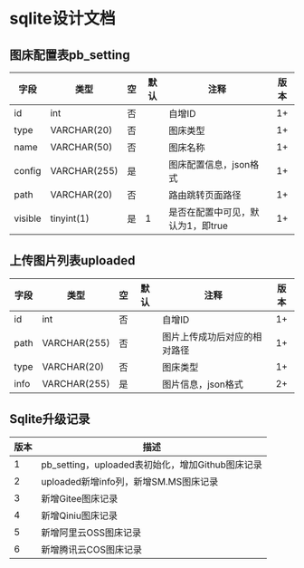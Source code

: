 # sqlite设计文档

## 图床配置表pb_setting

| 字段    | 类型         | 空   | 默认 | 注释                              | 版本                            |
| ------- | ------------ | ---- | ---- | --------------------------------- | :-------------------------------: |
| id      | int   | 否   |      | 自增ID                            | 1+                          |
| type    | VARCHAR(20)  | 否   |      | 图床类型                          | 1+                        |
| name    | VARCHAR(50)  | 否   |      | 图床名称                          | 1+                        |
| config  | VARCHAR(255) | 是   |      | 图床配置信息，json格式            | 1+          |
| path    | VARCHAR(20)  | 否   |      | 路由跳转页面路径                  | 1+                |
| visible | tinyint(1)   | 是   | 1    | 是否在配置中可见，默认为1，即true | 1+ |

## 上传图片列表uploaded

| 字段 | 类型         | 空   | 默认 | 注释                         | 版本                       |
| ---- | ------------ | ---- | ---- | ---------------------------- | :--------------------------: |
| id   | int  | 否   |      | 自增ID                       | 1+                     |
| path | VARCHAR(255) | 否   |      | 图片上传成功后对应的相对路径 | 1+ |
| type | VARCHAR(20) | 否 | | 图床类型 | 1+ |
| info | VARCHAR(255) | 是 | | 图片信息，json格式 | 2+ |

## Sqlite升级记录

| 版本 | 描述                                             |
| ---- | ------------------------------------------------ |
| 1    | pb_setting，uploaded表初始化，增加Github图床记录 |
| 2    | uploaded新增info列，新增SM.MS图床记录            |
| 3    | 新增Gitee图床记录                                |
| 4    | 新增Qiniu图床记录                                |
| 5    | 新增阿里云OSS图床记录                            |
| 6    | 新增腾讯云COS图床记录                            |

